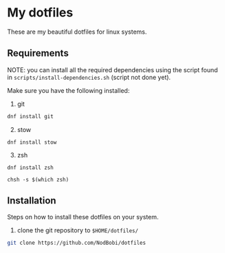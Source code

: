 # My dotfiles
These are my beautiful dotfiles for linux systems.

## Requirements
NOTE: you can install all the required dependencies using the script found in `scripts/install-dependencies.sh` (script not done yet).

Make sure you have the following installed:

1. git
```sh 
dnf install git
```

2. stow
```
dnf install stow
```

3. zsh
```
dnf install zsh
```
```
chsh -s $(which zsh)
```

## Installation
Steps on how to install these dotfiles on your system.

1. clone the git repository to `$HOME/dotfiles/`
```sh 
git clone https://github.com/NodBobi/dotfiles
```
